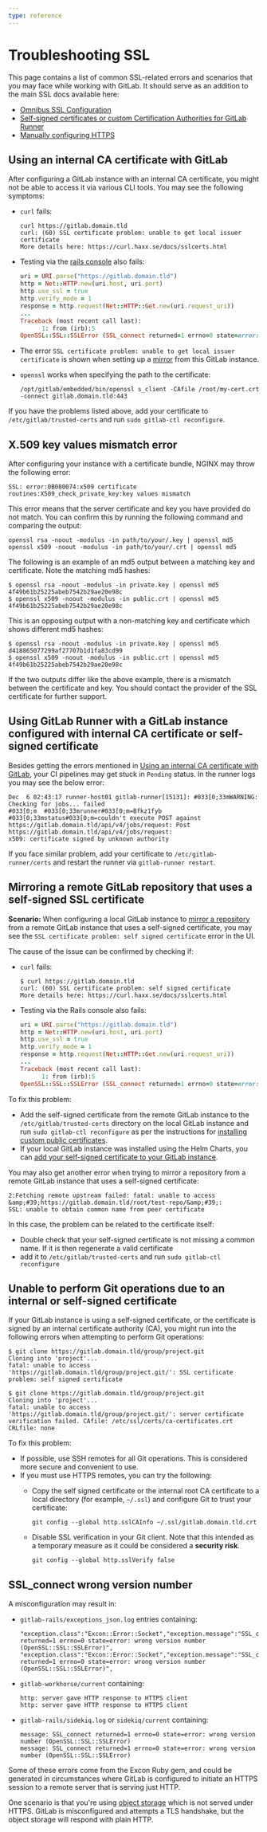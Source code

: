```yaml
---
type: reference
---
```


# Troubleshooting SSL

This page contains a list of common SSL-related errors and scenarios that you may face while working with GitLab.
It should serve as an addition to the main SSL docs available here:

- [Omnibus SSL Configuration](https://docs.gitlab.com/omnibus/settings/ssl.html)
- [Self-signed certificates or custom Certification Authorities for GitLab Runner](https://docs.gitlab.com/runner/configuration/tls-self-signed.html)
- [Manually configuring HTTPS](https://docs.gitlab.com/omnibus/settings/nginx.html#manually-configuring-https)

## Using an internal CA certificate with GitLab

After configuring a GitLab instance with an internal CA certificate, you might not be able to access it via various CLI tools. You may see the following symptoms:

- `curl` fails:

  ```shell
  curl https://gitlab.domain.tld
  curl: (60) SSL certificate problem: unable to get local issuer certificate
  More details here: https://curl.haxx.se/docs/sslcerts.html
  ```

- Testing via the [rails console](debug.md#starting-a-rails-console-session) also fails:

  ```ruby
  uri = URI.parse("https://gitlab.domain.tld")
  http = Net::HTTP.new(uri.host, uri.port)
  http.use_ssl = true
  http.verify_mode = 1
  response = http.request(Net::HTTP::Get.new(uri.request_uri))
  ...
  Traceback (most recent call last):
        1: from (irb):5
  OpenSSL::SSL::SSLError (SSL_connect returned=1 errno=0 state=error: certificate verify failed (unable to get local issuer certificate))
  ```

- The error `SSL certificate problem: unable to get local issuer certificate` is shown when setting up a [mirror](../../user/project/repository/repository_mirroring.md#repository-mirroring) from this GitLab instance.
- `openssl` works when specifying the path to the certificate:

  ```shell
  /opt/gitlab/embedded/bin/openssl s_client -CAfile /root/my-cert.crt -connect gitlab.domain.tld:443
  ```

If you have the problems listed above, add your certificate to `/etc/gitlab/trusted-certs` and run `sudo gitlab-ctl reconfigure`.

## X.509 key values mismatch error

After configuring your instance with a certificate bundle, NGINX may throw the
following error:

`SSL: error:0B080074:x509 certificate routines:X509_check_private_key:key values mismatch`

This error means that the server certificate and key you have provided do not
match. You can confirm this by running the following command and comparing the
output:

```shell
openssl rsa -noout -modulus -in path/to/your/.key | openssl md5
openssl x509 -noout -modulus -in path/to/your/.crt | openssl md5
```

The following is an example of an md5 output between a matching key and certificate. Note the
matching md5 hashes:

```shell
$ openssl rsa -noout -modulus -in private.key | openssl md5
4f49b61b25225abeb7542b29ae20e98c
$ openssl x509 -noout -modulus -in public.crt | openssl md5
4f49b61b25225abeb7542b29ae20e98c
```

This is an opposing output with a non-matching key and certificate which shows different md5 hashes:

```shell
$ openssl rsa -noout -modulus -in private.key | openssl md5
d418865077299af27707b1d1fa83cd99
$ openssl x509 -noout -modulus -in public.crt | openssl md5
4f49b61b25225abeb7542b29ae20e98c
```

If the two outputs differ like the above example, there is a mismatch between the certificate
and key. You should contact the provider of the SSL certificate for further support.

## Using GitLab Runner with a GitLab instance configured with internal CA certificate or self-signed certificate

Besides getting the errors mentioned in
[Using an internal CA certificate with GitLab](ssl.md#using-an-internal-ca-certificate-with-gitlab),
your CI pipelines may get stuck in `Pending` status. In the runner logs you may see the below error:

```shell
Dec  6 02:43:17 runner-host01 gitlab-runner[15131]: #033[0;33mWARNING: Checking for jobs... failed
#033[0;m  #033[0;33mrunner#033[0;m=Bfkz1fyb #033[0;33mstatus#033[0;m=couldn't execute POST against
https://gitlab.domain.tld/api/v4/jobs/request: Post https://gitlab.domain.tld/api/v4/jobs/request:
x509: certificate signed by unknown authority
```

If you face similar problem, add your certificate to `/etc/gitlab-runner/certs` and restart the runner via `gitlab-runner restart`.

## Mirroring a remote GitLab repository that uses a self-signed SSL certificate

**Scenario:** When configuring a local GitLab instance to [mirror a repository](../../user/project/repository/repository_mirroring.md) from a remote GitLab instance that uses a self-signed certificate, you may see the `SSL certificate problem: self signed certificate` error in the UI.

The cause of the issue can be confirmed by checking if:

- `curl` fails:

  ```shell
  $ curl https://gitlab.domain.tld
  curl: (60) SSL certificate problem: self signed certificate
  More details here: https://curl.haxx.se/docs/sslcerts.html
  ```

- Testing via the Rails console also fails:

  ```ruby
  uri = URI.parse("https://gitlab.domain.tld")
  http = Net::HTTP.new(uri.host, uri.port)
  http.use_ssl = true
  http.verify_mode = 1
  response = http.request(Net::HTTP::Get.new(uri.request_uri))
  ...
  Traceback (most recent call last):
        1: from (irb):5
  OpenSSL::SSL::SSLError (SSL_connect returned=1 errno=0 state=error: certificate verify failed (unable to get local issuer certificate))
  ```

To fix this problem:

- Add the self-signed certificate from the remote GitLab instance to the `/etc/gitlab/trusted-certs` directory on the local GitLab instance and run `sudo gitlab-ctl reconfigure` as per the instructions for [installing custom public certificates](https://docs.gitlab.com/omnibus/settings/ssl.html#install-custom-public-certificates).
- If your local GitLab instance was installed using the Helm Charts, you can [add your self-signed certificate to your GitLab instance](https://docs.gitlab.com/runner/install/kubernetes.html#providing-a-custom-certificate-for-accessing-gitlab).

You may also get another error when trying to mirror a repository from a remote GitLab instance that uses a self-signed certificate:

```shell
2:Fetching remote upstream failed: fatal: unable to access &amp;#39;https://gitlab.domain.tld/root/test-repo/&amp;#39;:
SSL: unable to obtain common name from peer certificate
```

In this case, the problem can be related to the certificate itself:

- Double check that your self-signed certificate is not missing a common name. If it is then regenerate a valid certificate
- add it to `/etc/gitlab/trusted-certs` and run `sudo gitlab-ctl reconfigure`

## Unable to perform Git operations due to an internal or self-signed certificate

If your GitLab instance is using a self-signed certificate, or the certificate is signed by an internal certificate authority (CA), you might run into the following errors when attempting to perform Git operations:

```shell
$ git clone https://gitlab.domain.tld/group/project.git
Cloning into 'project'...
fatal: unable to access 'https://gitlab.domain.tld/group/project.git/': SSL certificate problem: self signed certificate
```

```shell
$ git clone https://gitlab.domain.tld/group/project.git
Cloning into 'project'...
fatal: unable to access 'https://gitlab.domain.tld/group/project.git/': server certificate verification failed. CAfile: /etc/ssl/certs/ca-certificates.crt CRLfile: none
```

To fix this problem:

- If possible, use SSH remotes for all Git operations. This is considered more secure and convenient to use.
- If you must use HTTPS remotes, you can try the following:
  - Copy the self signed certificate or the internal root CA certificate to a local directory (for example, `~/.ssl`) and configure Git to trust your certificate:

    ```shell
    git config --global http.sslCAInfo ~/.ssl/gitlab.domain.tld.crt
    ```

  - Disable SSL verification in your Git client. Note that this intended as a temporary measure as it could be considered a **security risk**.

    ```shell
    git config --global http.sslVerify false
    ```

## SSL_connect wrong version number

A misconfiguration may result in:

- `gitlab-rails/exceptions_json.log` entries containing:

  ```plaintext
  "exception.class":"Excon::Error::Socket","exception.message":"SSL_connect returned=1 errno=0 state=error: wrong version number (OpenSSL::SSL::SSLError)",
  "exception.class":"Excon::Error::Socket","exception.message":"SSL_connect returned=1 errno=0 state=error: wrong version number (OpenSSL::SSL::SSLError)",
  ```

- `gitlab-workhorse/current` containing:

  ```plaintext
  http: server gave HTTP response to HTTPS client
  http: server gave HTTP response to HTTPS client
  ```

- `gitlab-rails/sidekiq.log` or `sidekiq/current` containing:

  ```plaintext
  message: SSL_connect returned=1 errno=0 state=error: wrong version number (OpenSSL::SSL::SSLError)
  message: SSL_connect returned=1 errno=0 state=error: wrong version number (OpenSSL::SSL::SSLError)
  ```

Some of these errors come from the Excon Ruby gem, and could be generated in circumstances
where GitLab is configured to initiate an HTTPS session to a remote server
that is serving just HTTP.

One scenario is that you're using [object storage](../high_availability/object_storage.md)
which is not served under HTTPS. GitLab is misconfigured and attempts a TLS handshake,
but the object storage will respond with plain HTTP.
